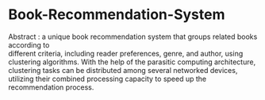 # Book-Recommendation-System
Abstract :  a unique book recommendation system that groups related books according to   
different criteria, including reader preferences, genre, and author, using clustering algorithms. With the help 
of the parasitic computing architecture, clustering tasks can be distributed among several networked devices, 
utilizing their combined processing capacity to speed up the recommendation process.
